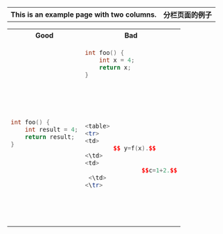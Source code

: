 

<table>
<tr>
<th> This is an example page with two columns. </th>
<th> 分栏页面的例子 </th>
</tr>




<table>
<tr>
<th> Good </th>
<th> Bad </th>
</tr>
<tr>
<td>

```c++
int foo() {
    int result = 4;
    return result;
}
```

</td>
<td>

```c++
int foo() { 
    int x = 4;
    return x;
}

    
    
    
    
    
<table>
<tr>
<td>
        $$ y=f(x).$$
<\td>
<td>
                $$c=1+2.$$
 <\td>
<\tr>


    
    
